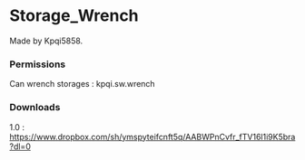 # Storage_Wrench

Made by Kpqi5858.


### Permissions
Can wrench storages : kpqi.sw.wrench



### Downloads
1.0 : https://www.dropbox.com/sh/ymspyteifcnft5q/AABWPnCvfr_fTV16l1i9K5bra?dl=0
